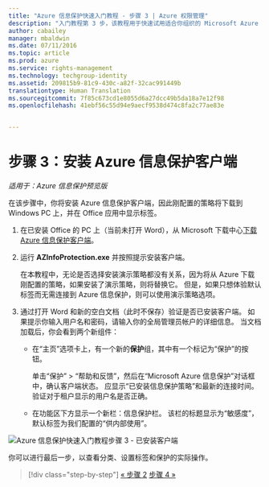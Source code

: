 ```yaml
---
title: "Azure 信息保护快速入门教程 - 步骤 3 | Azure 权限管理"
description: "入门教程第 3 步，该教程用于快速试用适合你组织的 Microsoft Azure 信息保护，只需 4 个步骤，所需时间不到 15 分钟。"
author: cabailey
manager: mbaldwin
ms.date: 07/11/2016
ms.topic: article
ms.prod: azure
ms.service: rights-management
ms.technology: techgroup-identity
ms.assetid: 209815b9-81c9-430c-a82f-32cac991449b
translationtype: Human Translation
ms.sourcegitcommit: 7f85c673cd1e8055d6a27dcc49b5da18a7e12f98
ms.openlocfilehash: 41ebf56c55d94e9aecf9538d474c8fa2c77ae83e


---
```


# 步骤 3：安装 Azure 信息保护客户端 

*适用于：Azure 信息保护预览版*

在该步骤中，你将安装 Azure 信息保护客户端，因此刚配置的策略将下载到 Windows PC 上，并在 Office 应用中显示标签。 

1. 在已安装 Office 的 PC 上（当前未打开 Word），从 Microsoft 下载中心[下载 Azure 信息保护客户端](https://www.microsoft.com/en-us/download/details.aspx?id=53018)。 

2. 运行 **AZInfoProtection.exe** 并按照提示安装客户端。

    在本教程中，无论是否选择安装演示策略都没有关系，因为将从 Azure 下载刚配置的策略，如果安装了演示策略，则将替换它。 但是，如果只想体验默认标签而无需连接到 Azure 信息保护，则可以使用演示策略选项。 

3. 通过打开 Word 和新的空白文档（此时不保存）验证是否已安装客户端。 如果提示你输入用户名和密码，请输入你的全局管理员帐户的详细信息。 当文档加载后，你会看到两个新组件：

    - 在“主页”选项卡上，有一个新的**保护**组，其中有一个标记为“保护”的按钮。

        单击“保护” > “帮助和反馈”，然后在“Microsoft Azure 信息保护”对话框中，确认客户端状态。 应显示“已安装信息保护策略”和最新的连接时间。 验证对于租户显示的用户名是否正确。

    - 在功能区下方显示一个新栏：信息保护栏。 该栏的标题显示为“敏感度”，默认标签为我们配置的“供内部使用”。 


![Azure 信息保护快速入门教程步骤 3 - 已安装客户端](../media/word2013-callouts.png)

你可以进行最后一步，以查看分类、设置标签和保护的实际操作。

>[!div class="step-by-step"]
[&#171; 步骤 2](infoprotect-tutorial-step2.md)
[步骤 4 &#187;](infoprotect-tutorial-step4.md)


<!--HONumber=Jul16_HO3-->


